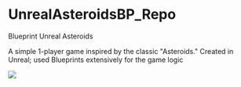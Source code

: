 # UnrealAsteroidsBP_Repo
 Blueprint Unreal Asteroids

 A simple 1-player game inspired by the classic "Asteroids." Created in Unreal; used Blueprints extensively for the game logic

 ![](GameScreenShot)
